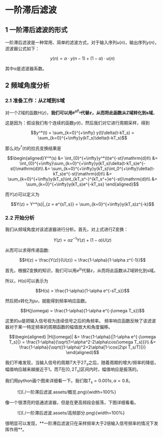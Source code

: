 # 一阶滞后滤波

## 1 一阶滞后滤波的形式

一阶滞后滤波是一种常用、简单的滤波方式，对于输入序列$u(n)$，输出序列$y(n)$，滤波器公式如下：

$$y(n) = \alpha \cdot y(n-1) + (1-\alpha)\cdot u(n)$$

其中$\alpha$是滤波器系数。

## 2 频域角度分析

### 2.1 准备工作：从Z域到S域

对一个Z域的函数$H(z)$，**我们可以用$e^{sT_s}$代替$z$，从而将此函数从Z域转化到s域**。

这是因为：假设我们有个连续的函数$y(t)$，然后我们对它进行周期采样，得到

$$y^*(t) = \sum_{k=0}^{+\infty} y(t)\delta(t-kT_s) = \sum_{k=0}^{+\infty}y(kT_s)\delta(t-kT_s)$$

那么对$y^*(t)$的拉氏变换结果是

$$\begin{aligned}Y^*(s) &= \int_{0}^{+\infty}y^*(t)e^{-st}\mathrm{d}t\\
&= \int_{0}^{+\infty}\sum_{k=0}^{+\infty}y(kT_s)\delta(t-kT_s)e^{-st}\mathrm{d}t\\
&= \sum_{k=0}^{+\infty}y(kT_s)\int_0^{+\infty}\delta(t-kT_s)e^{-st}\mathrm{d}t\\
&= \sum_{k=0}^{+\infty}y(kT_s)\int_{kT_s^-}^{kT_s^+}e^{-st}\mathrm{d}t\\
&= \sum_{k=0}^{+\infty}y(kT_s)e^{-kT_ss}
\end{aligned}$$

而$Y(z)$可以定义为

$$Y(z) = Y^*(s)|_{z = e^{sT_s}} = \sum_{k=0}^{+\infty}y(kT_s)z^{-k}$$

### 2.2 开始分析

我们从频域角度对该滤波器进行分析。首先，对上式进行Z变换：

$$Y(z) = \alpha z^{-1}Y(z)+(1-\alpha)U(z)$$

从而可以求得传递函数:

$$H(z) = \frac{Y(z)}{U(z)} = \frac{1-\alpha}{1-\alpha z^{-1}}$$

首先，根据Z变换的知识，我们可以用$e^{js}$代替$z$，从而将此函数从Z域转化到s域。

所以，$H(s)$可以表示为

$$H(s) = \frac{1-\alpha}{1-\alpha e^{-sT_s}}$$

然后把$s$转化为$j\omega$，就能得到频率响应函数。

$$H(j\omega) = \frac{1-\alpha}{1-\alpha e^{-j\omega T_s}}$$

这里的$\omega$是把输入信号视为连续信号之后的角频率。
频率响应函数反映了该滤波器对于某一特定频率的周期函数的幅值放大和角度偏移。

$$\begin{aligned}
|H(j\omega)| &= \frac{1-\alpha}{|1-\alpha e^{-j\omega T_s}|} = \frac{1-\alpha}{\sqrt{1+\alpha^2-2\alpha\cos(\omega T_s)}}\\
&= \frac{1-\alpha}{\sqrt{(1-\alpha)^2+2\alpha[1-\cos(2\pi T_s/T)]}}
\end{aligned}$$

我们不难发现，当输入信号的周期$T$大于$2T_s$之后，随着周期的增大/频率的降低，幅值响应越来越接近于1。而$T$在$[0,2T_s]$区间内时，幅值响应是振荡的。

我们用python画个图来详细看一下。我们取$T_s = 0.001s, \alpha = 0.8$。

<figure markdown>
![](./一阶滞后滤波.assets/概览.png){width=100%}
<!-- <figcaption>一阶滞后滤波效果</figcaption> -->
</figure>
像一个很漂亮的低通滤波器，但是在更高频段会振荡，下图详细看看。

<figure markdown>
![](./一阶滞后滤波.assets/高频部分.png){width=100%}
<!-- <figcaption>一阶滞后滤波效果（高频部分）</figcaption> -->
</figure>
很明显可以发现，**一阶滞后滤波只在采样频率大于2倍输入信号频率的情况下发挥作用**。
